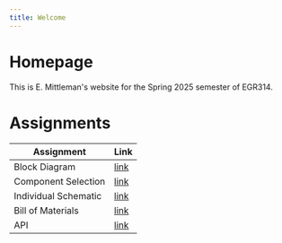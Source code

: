 ```yaml
---
title: Welcome
---
```


# Homepage
This is E. Mittleman's website for the Spring 2025 semester of EGR314.

# Assignments
| Assignment | Link |
|------------|------|
| Block Diagram | [link](https://e-mittl.github.io/Block%20Diagram/) |
| Component Selection | [link](https://e-mittl.github.io/Component%20Selection/) | 
| Individual Schematic | [link](https://e-mittl.github.io/Schematic/) | 
| Bill of Materials | [link](https://e-mittl.github.io/BOM/) |
| API | [link](https://e-mittl.github.io/API/)